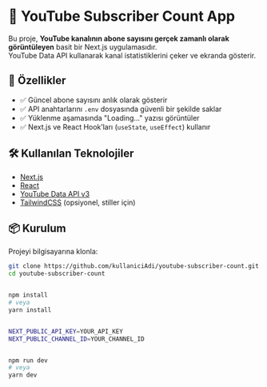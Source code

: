 # 🎥 YouTube Subscriber Count App

Bu proje, **YouTube kanalının abone sayısını gerçek zamanlı olarak görüntüleyen** basit bir Next.js uygulamasıdır.  
YouTube Data API kullanarak kanal istatistiklerini çeker ve ekranda gösterir.

## 🚀 Özellikler
- ✅ Güncel abone sayısını anlık olarak gösterir  
- ✅ API anahtarlarını `.env` dosyasında güvenli bir şekilde saklar  
- ✅ Yüklenme aşamasında "Loading..." yazısı görüntüler  
- ✅ Next.js ve React Hook’ları (`useState`, `useEffect`) kullanır  

## 🛠️ Kullanılan Teknolojiler
- [Next.js](https://nextjs.org/)  
- [React](https://react.dev/)  
- [YouTube Data API v3](https://developers.google.com/youtube/v3)  
- [TailwindCSS](https://tailwindcss.com/) (opsiyonel, stiller için)  

## 📦 Kurulum

Projeyi bilgisayarına klonla:

```bash
git clone https://github.com/kullaniciAdi/youtube-subscriber-count.git
cd youtube-subscriber-count


npm install
# veya
yarn install


NEXT_PUBLIC_API_KEY=YOUR_API_KEY
NEXT_PUBLIC_CHANNEL_ID=YOUR_CHANNEL_ID


npm run dev
# veya
yarn dev
